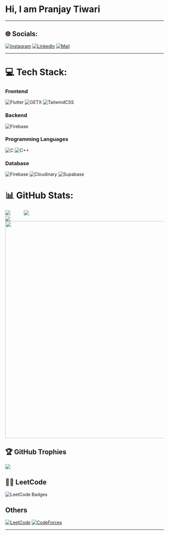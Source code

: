 <h1 style="text-align: canter;">Hi, I am Pranjay Tiwari</h1>

<!-- <a href="https://www.buymeacoffee.com/satendra03"><img src="https://img.buymeacoffee.com/button-api/?text=Buy me a Coffee&emoji=&slug=satendra03&button_colour=5F7FFF&font_colour=ffffff&font_family=Poppins&outline_colour=000000&coffee_colour=FFDD00" /></a>
<br />
[![](https://visitcount.itsvg.in/api?id=satendra03&icon=6&color=0)](https://visitcount.itsvg.in) -->

---

## 🌐 Socials:
[![Instagram](https://img.shields.io/badge/Instagram-E4405F?style=for-the-badge&logo=instagram&logoColor=white)](https://instagram.com/pranjay._.t) [![LinkedIn](https://img.shields.io/badge/LinkedIn-0077B5?style=for-the-badge&logo=linkedin&logoColor=white)](https://linkedin.com/in/pranjayt) [![Mail](https://img.shields.io/badge/Gmail-D14836?style=for-the-badge&logo=gmail&logoColor=white)](mailto:pranjayt90@gmail.com)
</br>

---

# 💻 Tech Stack:
### Frontend
![Flutter](https://img.shields.io/badge/Flutter-02569B.svg?style=for-the-badge&logo=Flutter&logoColor=white)
![GETX](https://img.shields.io/badge/GetX-8A2BE2.svg?style=for-the-badge&logo=GetX&logoColor=white)
![TailwindCSS](https://img.shields.io/badge/Dart-0175C2.svg?style=for-the-badge&logo=Dart&logoColor=white)

### Backend
![Firebase](https://img.shields.io/badge/Firebase-DD2C00.svg?style=for-the-badge&logo=Firebase&logoColor=white)

### Programming Languages
![C](https://img.shields.io/badge/c-%2300599C.svg?style=for-the-badge&logo=c&logoColor=white)
![C++](https://img.shields.io/badge/c++-%2300599C.svg?style=for-the-badge&logo=c%2B%2B&logoColor=white)


### Database
<!-- ![MySQL](https://img.shields.io/badge/mysql-%2300000f.svg?style=for-the-badge&logo=mysql&logoColor=white) -->
<!-- ![MongoDB](https://img.shields.io/badge/MongoDB-%234ea94b.svg?style=for-the-badge&logo=mongodb&logoColor=white) -->
![Firebase](https://img.shields.io/badge/Firebase-DD2C00.svg?style=for-the-badge&logo=Firebase&logoColor=white)
![Cloudinary](https://img.shields.io/badge/Cloudinary-3448C5.svg?style=for-the-badge&logo=Cloudinary&logoColor=white)
![Supabase](https://img.shields.io/badge/Supabase-3FCF8E.svg?style=for-the-badge&logo=Supabase&logoColor=white)

<!-- ### Graphics
![Adobe Lightroom](https://img.shields.io/badge/Adobe%20Lightroom-31A8FF.svg?style=for-the-badge&logo=Adobe%20Lightroom&logoColor=white)
![Canva](https://img.shields.io/badge/Canva-%2300C4CC.svg?style=for-the-badge&logo=Canva&logoColor=white)
![Figma](https://img.shields.io/badge/Figma-F24E1E.svg?style=for-the-badge&logo=Figma&logoColor=white) -->

<!-- ### Hosting/SaaS
![Vercel](https://img.shields.io/badge/Vercel-000000.svg?style=for-the-badge&logo=Vercel&logoColor=white)
![Netlify](https://img.shields.io/badge/Netlify-00C7B7.svg?style=for-the-badge&logo=Netlify&logoColor=white)
![Render](https://img.shields.io/badge/Render-000000.svg?style=for-the-badge&logo=Render&logoColor=white)
![GitHub Pages](https://img.shields.io/badge/GitHub%20Pages-222222.svg?style=for-the-badge&logo=GitHub-Pages&logoColor=white)
![AWS](https://img.shields.io/badge/AWS-%23FF9900.svg?style=for-the-badge&logo=amazon-aws&logoColor=white) -->


# 📊 GitHub Stats:
![](https://github-readme-stats.vercel.app/api?username=pranjay-t&theme=dark&hide_border=false&include_all_commits=true&count_private=false)<span width="50px"> &nbsp; &nbsp; &nbsp; &nbsp; &nbsp;</span>
![](https://github-readme-streak-stats.herokuapp.com/?user=pranjay-t&theme=dark&hide_border=false)</br>
![](https://github-readme-stats.vercel.app/api/top-langs/?username=pranjay-t&theme=dark&hide_border=false&include_all_commits=true&count_private=false&)
<img width="690px" src="https://github-readme-activity-graph.vercel.app/graph?username=pranjay-t&theme=github">
</br>

<!-- ## 🔝 Top Contributed Repo
![](https://github-contributor-stats.vercel.app/api?username=pranjay-t) -->

## 🏆 GitHub Trophies
![](https://github-profile-trophy.vercel.app/?username=pranjay-t&theme=radical&no-frame=false&no-bg=false&margin-w=4)

## 👨‍💻 LeetCode
<img src="https://leetcode-badge-showcase.vercel.app/api?username=pranjay_t&theme=dark&border=border&animated=true" alt="LeetCode Badges"/>

## Others 
[![LeetCode](https://img.shields.io/badge/-LeetCode-FFA116?style=for-the-badge&logo=LeetCode&logoColor=black)](https://leetcode.com/pranjay_t/)
[![CodeForces](https://img.shields.io/badge/Codeforces-445f9d?style=for-the-badge&logo=Codeforces&logoColor=white)](https://codeforces.com/profile/pranjay_t)


<!-- ### ✍️ Random Dev Quote
![](https://quotes-github-readme.vercel.app/api?type=horizontal&theme=dark) -->


---
